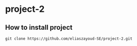 # project-2

## How to install project
```
git clone https://github.com/eliaszayoud-SE/project-2.git
```
